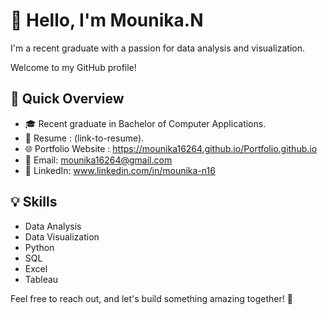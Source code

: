 # 👋 Hello, I'm Mounika.N 

I'm a recent graduate with a passion for data analysis and visualization. 

Welcome to my GitHub profile! 

## 🚀 Quick Overview

- 🎓 Recent graduate in Bachelor of Computer Applications.
- 📄 Resume : (link-to-resume).
- 🌐 Portfolio Website : https://mounika16264.github.io/Portfolio.github.io
- 📧 Email: mounika16264@gmail.com
- 💼 LinkedIn: www.linkedin.com/in/mounika-n16

## 💡 Skills

- Data Analysis
- Data Visualization
- Python
- SQL
- Excel
- Tableau

Feel free to reach out, and let's build something amazing together! 🚀
